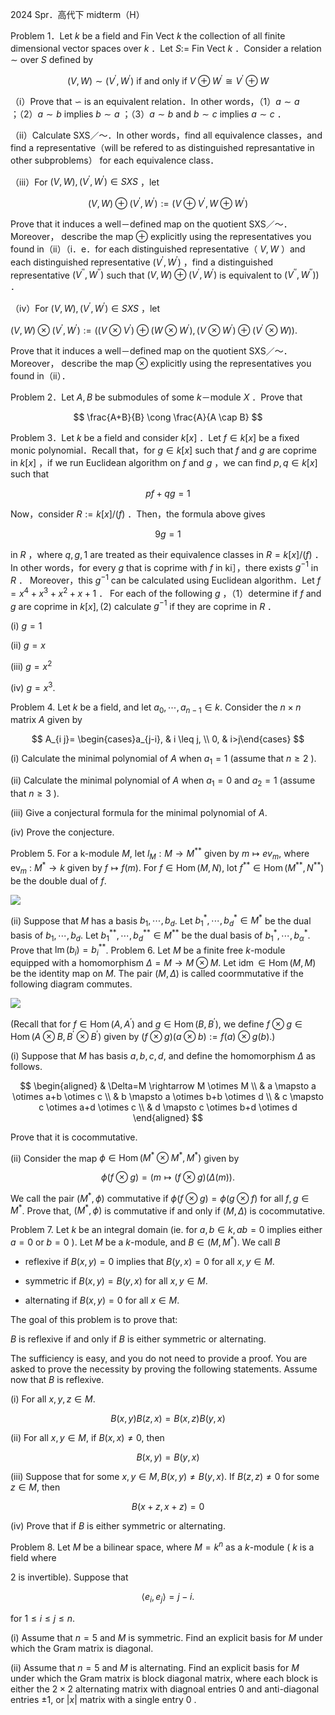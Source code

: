 2024 Spr．高代下 midterm（H）

Problem 1．Let $k$ be a field and Fin Vect $k$ the collection of all finite dimensional vector spaces over $k$ ．Let $S:=$ Fin Vect $k$ ．Consider a relation $\sim$ over $S$ defined by

$$
(V, W) \sim\left(V^{\prime}, W^{\prime}\right) \text { if and only if } V \oplus W^{\prime} \cong V^{\prime} \oplus W
$$

（i）Prove that $\backsim$ is an equivalent relation．In other words，（1）$a \sim a$ ；（2）$a \sim b$ implies $b \sim a$ ；（3）$a \sim b$ and $b \sim c$ implies $a \sim c$ ．

（ii）Calculate SXS／～．In other words，find all equivalence classes，and find a representative（will be refered to as distinguished represantative in other subproblems） for each equivalence class．

（iii）For $(V, W),\left(V^{\prime}, W^{\prime}\right) \in S X S$ ，let

$$
(V, W) \oplus\left(V^{\prime}, W^{\prime}\right):=\left(V \oplus V^{\prime}, W \oplus W^{\prime}\right)
$$

Prove that it induces a well－defined map on the quotient SXS／～．Moreover， describe the map $\oplus$ explicitly using the representatives you found in（ii）（i．e．for each distinguished representative（ $V, W$ ）and each distinguished representative $\left(V^{\prime}, W^{\prime}\right)$ ，find a distinguished representative $\left(V^{\prime \prime}, W^{\prime \prime}\right)$ such that $(V, W) \oplus\left(V^{\prime}, W^{\prime}\right)$ is equivalent to $\left.\left(V^{\prime \prime}, W^{\prime \prime}\right)\right)$ ．

（iv）For $(V, W),\left(V^{\prime}, W^{\prime}\right) \in S X S$ ，let

$(V, W) \otimes\left(V^{\prime}, W^{\prime}\right):=\left(\left(V \otimes V^{\prime}\right) \oplus\left(W \otimes W^{\prime}\right),\left(V \otimes W^{\prime}\right) \oplus\left(V^{\prime} \otimes W\right)\right)$.

Prove that it induces a well－defined map on the quotient SXS／～．Moreover， describe the map $\otimes$ explicitly using the representatives you found in（ii）．

Problem 2．Let $A, B$ be submodules of some $k$－module $X$ ．Prove that

$$
\frac{A+B}{B} \cong \frac{A}{A \cap B}
$$

Problem 3．Let $k$ be a field and consider $k[x]$ ．Let $f \in k[x]$ be a fixed monic polynomial．Recall that，for $g \in k[x]$ such that $f$ and $g$ are coprime in $k[x]$ ，if we run Euclidean algorithm on $f$ and $g$ ，we can find $p, q \in k[x]$ such that

$$
p f+q g=1
$$

Now，consider $R:=k[x] /(f)$ ．Then，the formula above gives

$$
9 g=1
$$

in $R$ ，where $q, g, 1$ are treated as their equivalence classes in $R=k[x] /(f)$ ．In other words，for every $g$ that is coprime with $f$ in ki］，there exists $g^{-1}$ in $R$ ． Moreover，this $g^{-1}$ can be calculated using Euclidean algorithm．Let $f=x^{4}+x^{3}+x^{2}+x+1$ ． For each of the following $g$ ，（1）determine if $f$ and $g$ are coprime in $k[x],(2)$ calculate $g^{-1}$ if they are coprime in $R$ ．

(i) $g=1$

(ii) $g=x$

(iii) $g=x^{2}$

(iv) $g=x^{3}$.

Problem 4. Let $k$ be a field, and let $a_{0}, \cdots, a_{n-1} \in k$. Consider the $n \times n$ matrix $A$ given by

$$
A_{i j}= \begin{cases}a_{j-i}, & i \leq j, \\ 0, & i>j\end{cases}
$$

(i) Calculate the minimal polynomial of $A$ when $a_{1}=1$ (assume that $n \geqslant 2$ ).

(ii) Calculate the minimal polynomial of $A$ when $a_{1}=0$ and $a_{2}=1$ (assume that $n \geqslant 3$ ).

(iii) Give a conjectural formula for the minimal polynomial of $A$.

(iv) Prove the conjecture.

Problem 5. For a k-module $M$, let $l_{M}: M \rightarrow M^{* *}$ given by $m \mapsto e v_{m}$, where $\mathrm{ev}_{m}$ : $M^{*} \rightarrow k$ given by $f \mapsto f(m)$. For $f \in \operatorname{Hom}(M, N)$, lot $f^{* *} \in \operatorname{Hom}\left(M^{* *}, N^{* *}\right)$ be the double dual of $f$.

![](https://cdn.mathpix.com/cropped/2025_04_12_777d4e88610248671ae1g-2.jpg?height=555&width=6190&top_left_y=5109&top_left_x=1241)

(ii) Suppose that $M$ has a basis $b_{1}, \cdots, b_{d}$. Let $b_{1}^{*}, \cdots, b_{d}^{*} \in M^{*}$ be the dual basis of $b_{1}, \cdots, b_{d}$. Let $b_{1}^{* *}, \cdots, b_{d}^{* *} \in M^{* *}$ be the dual basis of $b_{1}^{*}, \cdots, b_{\alpha}^{*}$. Prove that $\operatorname{lm}\left(b_{i}\right)=b_{i}^{* *}$. Problem 6. Let $M$ be a finite free $k$-module equipped with a homomorphism $\Delta=M \rightarrow M \otimes M$. Let $\operatorname{idm} \in \operatorname{Hom}(M, M)$ be the identity map on $M$. The pair $(M, \Delta)$ is called coormmutative if the following diagram commutes.

![](https://cdn.mathpix.com/cropped/2025_04_12_777d4e88610248671ae1g-2.jpg?height=1281&width=3248&top_left_y=7497&top_left_x=3113)

(Recall that for $f \in \operatorname{Hom}\left(A, A^{\prime}\right)$ and $g \in \operatorname{Hom}\left(B, B^{\prime}\right)$, we define $f \otimes g \in \operatorname{Hom}\left(A \otimes B, B^{\prime} \otimes B^{\prime}\right)$ given by $(f \otimes g)(a \otimes b):=f(a) \otimes g(b)$.)

(i) Suppose that $M$ has basis $a, b, c, d$, and define the homomorphism $\Delta$ as follows.

$$
\begin{aligned}
& \Delta=M \rightarrow M \otimes M \\
& a \mapsto a \otimes a+b \otimes c \\
& b \mapsto a \otimes b+b \otimes d \\
& c \mapsto c \otimes a+d \otimes c \\
& d \mapsto c \otimes b+d \otimes d
\end{aligned}
$$

Prove that it is cocommutative.

(ii) Consider the map $\phi \in \operatorname{Hom}\left(M^{*} \otimes M^{*}, M^{*}\right)$ given by

$$
\phi(f \otimes g)=(m \mapsto(f \otimes g)(\Delta(m)) .
$$

We call the pair $\left(M^{*}, \phi\right)$ commutative if $\phi(f \otimes g)=\phi(g \otimes f)$ for all $f, g \in M^{*}$. Prove that, $\left(M^{*}, \phi\right)$ is commutative if and only if $(M, \Delta)$ is cocommutative.

Problem 7. Let $k$ be an integral domain (ie. for $a, b \in k, a b=0$ implies either $a=0$ or $b=0$ ). Let $M$ be a $k$-module, and $B \in\left(M, M^{*}\right)$. We call $B$

- reflexive if $B(x, y)=0$ implies that $B(y, x)=0$ for all $x, y \in M$.

- symmetric if $B(x, y)=B(y, x)$ for all $x, y \in M$.

- alternating if $B(x, y)=0$ for all $x \in M$.

The goal of this problem is to prove that:

$B$ is reflexive if and only if $B$ is either symmetric or alternating.

The sufficiency is easy, and you do not need to provide a proof. You are asked to prove the necessity by proving the following statements. Assume now that $B$ is reflexive.

(i) For all $x, y, z \in M$.

$$
B(x, y) B(z, x)=B(x, z) B(y, x)
$$

(ii) For all $x, y \in M$, if $B(x, x) \neq 0$, then

$$
B(x, y)=B(y, x)
$$

(iii) Suppose that for some $x, y \in M, B(x, y) \neq B(y, x)$. If $B(z, z) \neq 0$ for some $z \in M$, then

$$
B(x+z, x+z)=0
$$

(iv) Prove that if $B$ is either symmetric or alternating.

Problem 8. Let $M$ be a bilinear space, where $M=k^{n}$ as a $k$-module ( $k$ is a field where

2 is invertible). Suppose that

$$
\left\langle e_{i}, e_{j}\right\rangle=j-i .
$$

for $1 \leqslant i \leqslant j \leqslant n$.

(i) Assume that $n=5$ and $M$ is symmetric. Find an explicit basis for $M$ under which the Gram matrix is diagonal.

(ii) Assume that $n=5$ and $M$ is alternating. Find an explicit basis for $M$ under which the Gram matrix is block diagonal matrix, where each block is either the $2 \times 2$ alternating matrix with diagnoal entries 0 and anti-diagonal entries $\pm 1$, or $|x|$ matrix with a single entry 0 .

